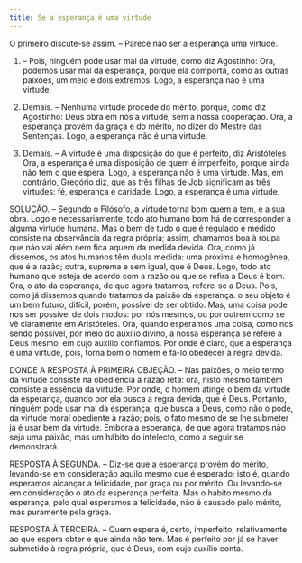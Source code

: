 ```yaml
---
title: Se a esperança é uma virtude
---
```


O primeiro discute-se assim. – Parece não ser a esperança uma virtude.  

1. – Pois, ninguém pode usar mal da virtude, como diz Agostinho: Ora, podemos usar mal da esperança, porque ela comporta, como as outras paixões, um meio e dois extremos. Logo, a esperança não é uma virtude.  

2. Demais. – Nenhuma virtude procede do mérito, porque, como diz Agostinho: Deus obra em nós a virtude, sem a nossa cooperação. Ora, a esperança provém da graça e do mérito, no dizer do Mestre das Sentenças. Logo, a esperança não é uma virtude.  

3. Demais. – A virtude é uma disposição do que é perfeito, diz Aristóteles Ora, a esperança é uma disposição de quem é imperfeito, porque ainda não tem o que espera. Logo, a esperança não é uma virtude.  Mas, em contrário, Gregório diz, que as três filhas de Job significam as três virtudes: fé, esperança e caridade. Logo, a esperança é uma virtude.  

SOLUÇÃO. – Segundo o Filósofo, a virtude torna bom quem a tem, e a sua obra. Logo e necessariamente, todo ato humano bom há de corresponder a alguma virtude humana. Mas o bem de tudo o que é regulado e medido consiste na observância da regra própria; assim, chamamos boa à roupa que não vai além nem fica aquem da medida devida. Ora, como já dissemos, os atos humanos têm dupla medida: uma próxima e homogênea, que é a razão; outra, suprema e sem igual, que é Deus. Logo, todo ato humano que esteja de acordo com a razão ou que se refira a Deus é bom. Ora, o ato da esperança, de que agora tratamos, refere-se a Deus. Pois, como já dissemos quando tratamos da paixão da esperança. o seu objeto é um bem futuro, difícil, porém, possível de ser obtido. Mas, uma coisa pode nos ser possível de dois modos: por nós mesmos, ou por outrem como se vê claramente em Aristóteles. Ora, quando esperamos uma coisa, como nos sendo possível, por meio do auxílio divino, a nossa esperança se refere a Deus mesmo, em cujo auxilio confiamos. Por onde é claro, que a esperança é uma virtude, pois, torna bom o homem e fá-lo obedecer à regra devida.  

DONDE A RESPOSTA À PRIMEIRA OBJEÇÃO. – Nas paixões, o meio termo da virtude consiste na obediência à razão reta: ora, nisto mesmo também consiste a essência da virtude. Por onde, o homem atinge o bem da virtude da esperança, quando por ela busca a regra devida, que é Deus. Portanto, ninguém pode usar mal da esperança, que busca a Deus, como não o pode, da virtude moral obediente à razão; pois, o fato mesmo de se lhe submeter já é usar bem da virtude. Embora a esperança, de que agora tratamos não seja uma paixão, mas um hábito do intelecto, como a seguir se demonstrará.  

RESPOSTA À SEGUNDA. – Diz-se que a esperança provém do mérito, levando-se em consideração aquilo mesmo que é esperado; isto é, quando esperamos alcançar a felicidade, por graça ou por mérito. Ou levando-se em consideração o ato da esperança perfeita. Mas o hábito mesmo da esperança, pelo qual esperamos a felicidade, não é causado pelo mérito, mas puramente pela graça.  

RESPOSTA À TERCEIRA. – Quem espera é, certo, imperfeito, relativamente ao que espera obter e que ainda não tem. Mas é perfeito por já se haver submetido à regra própria, que é Deus, com cujo auxílio conta.